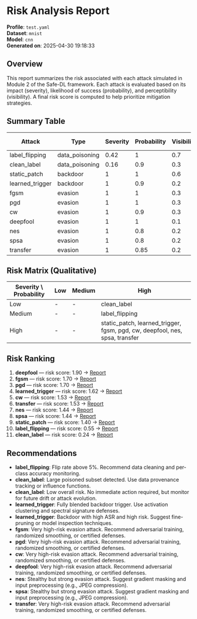 # Risk Analysis Report

**Profile**: `test.yaml`  
**Dataset**: `mnist`  
**Model**: `cnn`  
**Generated on**: 2025-04-30 19:18:33

## Overview

This report summarizes the risk associated with each attack simulated in Module 2 of the Safe-DL framework. Each attack is evaluated based on its impact (severity), likelihood of success (probability), and perceptibility (visibility). A final risk score is computed to help prioritize mitigation strategies.

## Summary Table

| Attack          | Type           |   Severity |   Probability |   Visibility |   Risk Score | Report                                                                                                   |
|-----------------|----------------|------------|---------------|--------------|--------------|----------------------------------------------------------------------------------------------------------|
| label_flipping  | data_poisoning |       0.42 |          1    |          0.7 |         0.55 | [Report](../../module2_attack_simulation/results/data_poisoning/label_flipping/label_flipping_report.md) |
| clean_label     | data_poisoning |       0.16 |          0.9  |          0.3 |         0.24 | [Report](../../module2_attack_simulation/results/data_poisoning/clean_label/clean_label_report.md)       |
| static_patch    | backdoor       |       1    |          1    |          0.6 |         1.4  | [Report](../../module2_attack_simulation/results/backdoor/static_patch/static_patch_report.md)           |
| learned_trigger | backdoor       |       1    |          0.9  |          0.2 |         1.62 | [Report](../../module2_attack_simulation/results/backdoor/learned_trigger/learned_trigger_report.md)     |
| fgsm            | evasion        |       1    |          1    |          0.3 |         1.7  | [Report](../../module2_attack_simulation/results/evasion/fgsm/fgsm_report.md)                            |
| pgd             | evasion        |       1    |          1    |          0.3 |         1.7  | [Report](../../module2_attack_simulation/results/evasion/pgd/pgd_report.md)                              |
| cw              | evasion        |       1    |          0.9  |          0.3 |         1.53 | [Report](../../module2_attack_simulation/results/evasion/cw/cw_report.md)                                |
| deepfool        | evasion        |       1    |          1    |          0.1 |         1.9  | [Report](../../module2_attack_simulation/results/evasion/deepfool/deepfool_report.md)                    |
| nes             | evasion        |       1    |          0.8  |          0.2 |         1.44 | [Report](../../module2_attack_simulation/results/evasion/nes/nes_report.md)                              |
| spsa            | evasion        |       1    |          0.8  |          0.2 |         1.44 | [Report](../../module2_attack_simulation/results/evasion/spsa/spsa_report.md)                            |
| transfer        | evasion        |       1    |          0.85 |          0.2 |         1.53 | [Report](../../module2_attack_simulation/results/evasion/transfer/transfer_report.md)                    |

## Risk Matrix (Qualitative)

| Severity \ Probability   | Low   | Medium   | High                                                                        |
|--------------------------|-------|----------|-----------------------------------------------------------------------------|
| Low                      | -     | -        | clean_label                                                                 |
| Medium                   | -     | -        | label_flipping                                                              |
| High                     | -     | -        | static_patch, learned_trigger, fgsm, pgd, cw, deepfool, nes, spsa, transfer |

## Risk Ranking

1. **deepfool** — risk score: 1.90 → [Report](../../module2_attack_simulation/results/evasion/deepfool/deepfool_report.md)
2. **fgsm** — risk score: 1.70 → [Report](../../module2_attack_simulation/results/evasion/fgsm/fgsm_report.md)
3. **pgd** — risk score: 1.70 → [Report](../../module2_attack_simulation/results/evasion/pgd/pgd_report.md)
4. **learned_trigger** — risk score: 1.62 → [Report](../../module2_attack_simulation/results/backdoor/learned_trigger/learned_trigger_report.md)
5. **cw** — risk score: 1.53 → [Report](../../module2_attack_simulation/results/evasion/cw/cw_report.md)
6. **transfer** — risk score: 1.53 → [Report](../../module2_attack_simulation/results/evasion/transfer/transfer_report.md)
7. **nes** — risk score: 1.44 → [Report](../../module2_attack_simulation/results/evasion/nes/nes_report.md)
8. **spsa** — risk score: 1.44 → [Report](../../module2_attack_simulation/results/evasion/spsa/spsa_report.md)
9. **static_patch** — risk score: 1.40 → [Report](../../module2_attack_simulation/results/backdoor/static_patch/static_patch_report.md)
10. **label_flipping** — risk score: 0.55 → [Report](../../module2_attack_simulation/results/data_poisoning/label_flipping/label_flipping_report.md)
11. **clean_label** — risk score: 0.24 → [Report](../../module2_attack_simulation/results/data_poisoning/clean_label/clean_label_report.md)

## Recommendations

- **label_flipping**: Flip rate above 5%. Recommend data cleaning and per-class accuracy monitoring.
- **clean_label**: Large poisoned subset detected. Use data provenance tracking or influence functions.
- **clean_label**: Low overall risk. No immediate action required, but monitor for future drift or attack evolution.
- **learned_trigger**: Fully blended backdoor trigger. Use activation clustering and spectral signature defenses.
- **learned_trigger**: Backdoor with high ASR and high risk. Suggest fine-pruning or model inspection techniques.
- **fgsm**: Very high-risk evasion attack. Recommend adversarial training, randomized smoothing, or certified defenses.
- **pgd**: Very high-risk evasion attack. Recommend adversarial training, randomized smoothing, or certified defenses.
- **cw**: Very high-risk evasion attack. Recommend adversarial training, randomized smoothing, or certified defenses.
- **deepfool**: Very high-risk evasion attack. Recommend adversarial training, randomized smoothing, or certified defenses.
- **nes**: Stealthy but strong evasion attack. Suggest gradient masking and input preprocessing (e.g., JPEG compression).
- **spsa**: Stealthy but strong evasion attack. Suggest gradient masking and input preprocessing (e.g., JPEG compression).
- **transfer**: Very high-risk evasion attack. Recommend adversarial training, randomized smoothing, or certified defenses.